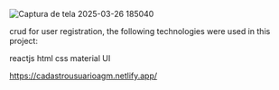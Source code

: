 ![Captura de tela 2025-03-26 185040](https://github.com/user-attachments/assets/69dd7521-acf3-4733-a575-ca7e3ded4565)

crud for user registration, the following technologies were used in this project:

reactjs
html
css
material UI



https://cadastrousuarioagm.netlify.app/
